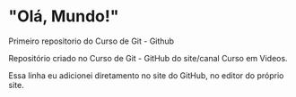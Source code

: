 # "Olá, Mundo!"

 Primeiro repositorio do Curso de Git - Github

 Repositório criado no Curso de Git - GitHub do site/canal Curso em Videos.

 Essa linha eu adicionei diretamento no site do GitHub, no editor do próprio site.
